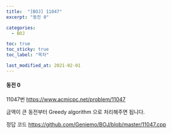 ```yaml
---
title:  "[BOJ] 11047"
excerpt: "동전 0"

categories:
  - BOJ

toc: true
toc_sticky: true
toc_label: "목차"

last_modified_at: 2021-02-01
---
```


#### 동전 0

11047번 <https://www.acmicpc.net/problem/11047>

금액이 큰 동전부터 Greedy algorithm 으로 처리해주면 됩니다.

정답 코드 <https://github.com/Geniemo/BOJ/blob/master/11047.cpp>